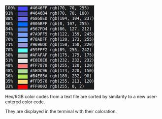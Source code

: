 <p><img align="center" src="https://github.com/imthbb/similar-colors/blob/main/preview.png"></p>
Hex/RGB color codes from a text file are sorted by similarity to a new user-entered color code.  

They are displayed in the terminal with their coloration.

